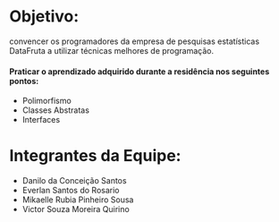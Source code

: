 # Objetivo:

convencer os programadores da empresa de 
pesquisas estatísticas DataFruta a utilizar técnicas melhores de 
programação.

#### Praticar o aprendizado adquirido durante a residência nos seguintes pontos:
* Polimorfismo
* Classes Abstratas
* Interfaces

# Integrantes da Equipe:
* Danilo da Conceição Santos
* Everlan Santos do Rosario
* Mikaelle Rubia Pinheiro Sousa
* Victor Souza Moreira Quirino
